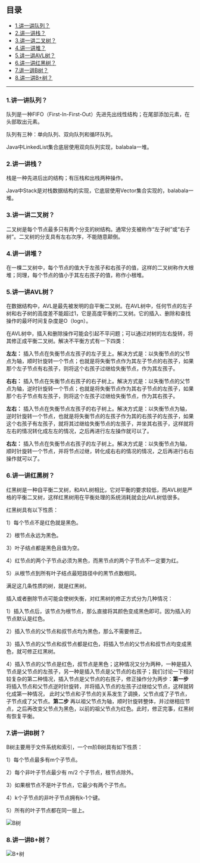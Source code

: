 ## 目录

- [1.讲一讲队列？](#1讲一讲队列)
- [2.讲一讲栈？](#2讲一讲栈)
- [3.讲一讲二叉树？](#3讲一讲二叉树)
- [4.讲一讲堆？](#4.讲一讲堆)
- [5.讲一讲AVL树？](#5讲一讲AVL树)
- [6.讲一讲红黑树？](#6讲一讲红黑树)
- [7.讲一讲B树？](#7讲一讲B树)
- [8.讲一讲B+树？](#8讲一讲B树)

---

### 1.讲一讲队列？

队列是一种FIFO（First-In-First-Out）先进先出线性结构；在尾部添加元素，在头部取出元素。

队列有三种：单向队列、双向队列和循环队列。

Java中LinkedList集合底层使用双向队列实现，balabala一堆。

### 2.讲一讲栈？

栈是一种先进后出的结构；有压栈和出栈两种操作。

Java中Stack是对栈数据结构的实现，它底层使用Vector集合实现的，balabala一堆。

### 3.讲一讲二叉树？

二叉树是每个节点最多只有两个分支的树结构。通常分支被称作“左子树”或“右子树”。二叉树的分支具有左右次序，不能随意颠倒。

### 4.讲一讲堆？

在一棵二叉树中，每个节点的值大于左孩子和右孩子的值，这样的二叉树称作大根堆；同理，每个节点的值小于其左右孩子的值，称作小根堆。

### 5.讲一讲AVL树？

在数据结构中，AVL是最先被发明的自平衡二叉树。在AVL树中，任何节点的左子树和右子树的高度差不能超过1，它是高度平衡的二叉树。它的插入、删除和查找操作的最坏时间复杂度是O（logn）。

在AVL树中，插入和删除操作可能会引起不平问题；可以通过对树的左右旋转，将其修正成平衡二叉树。解决不平衡方式有一下四类：

**左左：** 插入节点在失衡节点左孩子的左子支上。解决方式是：以失衡节点的父节点为轴，顺时针旋转一个节点；也就是将失衡节点作为其左子节点的右孩子，如果那个左子节点有右孩子，则将这个右孩子过继给失衡节点，作为其左孩子。

**右右：** 插入节点在失衡节点右孩子的右子树上。解决方式是：以失衡节点的父节点为轴，逆时针旋转一个节点；也就是将失衡节点作为其右子节点的左孩子，如果那个右子节点有左孩子，则将这个左孩子过继给失衡节点，作为其右孩子。

**左右：** 插入节点在失衡节点左孩子的右子树上。解决方式是：以失衡节点为轴，逆时针旋转一个节点，也就是将失衡节点的左孩子作为其的右孩子的左孩子，如果这个右孩子有左孩子，就将其过继给失衡节点的左孩子，并坐其右孩子，这样就将左右的情况转化成左左的情况，之后再进行左左操作就可以了。

**右左：** 插入节点在失衡节点右孩子的左子树上。解决方式是：以失衡节点为轴，顺时针旋转一个节点，并将节点过继，转化成右右的情况的情况，之后再进行右右操作就可以了。

### 6.讲一讲红黑树？

红黑树是一种自平衡二叉树，和AVL树相比，它对平衡的要求较低，而AVL树是严格的平衡二叉树，这样红黑树用在平衡处理的系统消耗就会比AVL树低很多。

红黑树具有以下性质：

1）每个节点不是红色就是黑色。

2）根节点永远为黑色。

3）叶子结点都是黑色且值为空。

4）红节点的两个子节点必须为黑色，而黑节点的两个子节点不一定要为红。

5）从根节点到所有叶子结点最短路径中的黑节点数相同。

满足这几条性质的树，就是红黑树。

插入或者删除节点可能会使树失衡，对红黑树的修正方式分为几种情况：

1）插入节点后，该节点为根节点，那么直接将其颜色变成黑色即可。因为插入的节点默认是红色。

2）插入节点的父节点和叔节点均为黑色，那么不需要修正。

3）插入节点的父节点和叔节点都是红色，将插入节点的父节点和叔节点均变成黑色，就可修正红黑树。

4）插入节点的父节点是红色，叔节点是黑色；这种情况又分为两种，一种是插入节点是父节点的左孩子，另一种是插入节点是父节点的右孩子；我们讨论一下相对较复杂的第二种情况，插入节点是父节点的右孩子，修正操作分为两步：**第一步** 将插入节点和父节点逆时针旋转，并将插入节点的左孩子过继给父节点，这样就转化成第一种情况， 此时父节点和子节点的关系发生了调换，父节点成了子节点，子节点成了父节点。**第二步**  再以祖父节点为轴，顺时针旋转整体，并过继相应节点，之后再改变父节点为黑色，以前的祖父节点为红色。此时，修正完事，红黑树有恢复平衡。

### 7.讲一讲B树？

B树主要用于文件系统和索引，一个m阶B树具有如下性质：

1）每个节点最多有m个子节点。

2）每个非叶子节点最少有 m/2 个子节点，根节点除外。

3）如果根节点不是叶子节点，它最少有两个子节点。

4）k个子节点的非叶子节点拥有k-1个键。

5）所有的叶子节点都在同一层上。

![B树](C:\Users\zhipe\Desktop\JI-Notes\doc\pics\B树.png)

### 8.讲一讲B+树？

![B+树](C:\Users\zhipe\Desktop\JI-Notes\doc\pics\B+树.png)